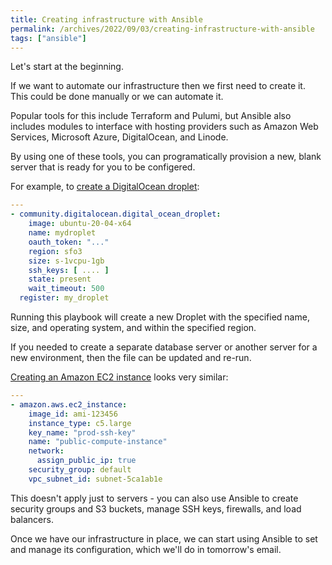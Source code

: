 ```yaml
---
title: Creating infrastructure with Ansible
permalink: /archives/2022/09/03/creating-infrastructure-with-ansible
tags: ["ansible"]
---
```


Let's start at the beginning.

If we want to automate our infrastructure then we first need to create it. This could be done manually or we can automate it.

Popular tools for this include Terraform and Pulumi, but Ansible also includes modules to interface with hosting providers such as Amazon Web Services, Microsoft Azure, DigitalOcean, and Linode.

By using one of these tools, you can programatically provision a new, blank server that is ready for you to be configered.

For example, to [create a DigitalOcean droplet](https://docs.ansible.com/ansible/latest/collections/community/digitalocean/digital_ocean_module.htm):

```yaml
---
- community.digitalocean.digital_ocean_droplet:
    image: ubuntu-20-04-x64
    name: mydroplet
    oauth_token: "..."
    region: sfo3
    size: s-1vcpu-1gb
    ssh_keys: [ .... ]
    state: present
    wait_timeout: 500
  register: my_droplet
```

Running this playbook will create a new Droplet with the specified name, size, and operating system, and within the specified region.

If you needed to create a separate database server or another server for a new environment, then the file can be updated and re-run.

[Creating an Amazon EC2 instance](https://docs.ansible.com/ansible/latest/collections/amazon/aws/ec2_instance_module.html#ansible-collections-amazon-aws-ec2-instance-module) looks very similar:

```yaml
---
- amazon.aws.ec2_instance:
    image_id: ami-123456
    instance_type: c5.large
    key_name: "prod-ssh-key"
    name: "public-compute-instance"
    network:
      assign_public_ip: true
    security_group: default
    vpc_subnet_id: subnet-5ca1ab1e
```

This doesn't apply just to servers - you can also use Ansible to create security groups and S3 buckets, manage SSH keys, firewalls, and load balancers.

Once we have our infrastructure in place, we can start using Ansible to set and manage its configuration, which we'll do in tomorrow's email.
